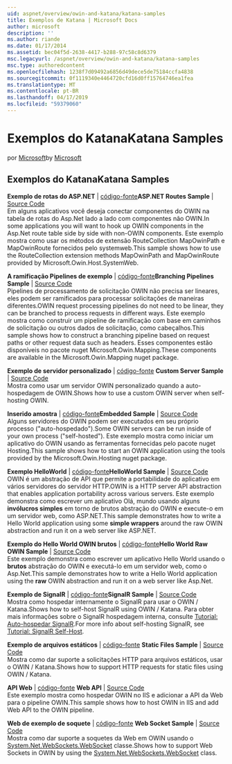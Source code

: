 ```yaml
---
uid: aspnet/overview/owin-and-katana/katana-samples
title: Exemplos de Katana | Microsoft Docs
author: microsoft
description: ''
ms.author: riande
ms.date: 01/17/2014
ms.assetid: bec04f5d-2638-4417-b288-97c58c8d6379
msc.legacyurl: /aspnet/overview/owin-and-katana/katana-samples
msc.type: authoredcontent
ms.openlocfilehash: 1238f7d09492a6856d49dece5de75184ccfa4838
ms.sourcegitcommit: 0f1119340e4464720cfd16d0ff15764746ea1fea
ms.translationtype: MT
ms.contentlocale: pt-BR
ms.lasthandoff: 04/17/2019
ms.locfileid: "59379060"
---
```

# <a name="katana-samples"></a><span data-ttu-id="9b0e5-102">Exemplos do Katana</span><span class="sxs-lookup"><span data-stu-id="9b0e5-102">Katana Samples</span></span>

<span data-ttu-id="9b0e5-103">por [Microsoft](https://github.com/microsoft)</span><span class="sxs-lookup"><span data-stu-id="9b0e5-103">by [Microsoft](https://github.com/microsoft)</span></span>

## <a name="katana-samples"></a><span data-ttu-id="9b0e5-104">Exemplos do Katana</span><span class="sxs-lookup"><span data-stu-id="9b0e5-104">Katana Samples</span></span>

<span data-ttu-id="9b0e5-105">**Exemplo de rotas do ASP.NET** | [código-fonte](https://github.com/aspnet/samples/tree/master/samples/aspnet/Katana/AspNetRoutes)</span><span class="sxs-lookup"><span data-stu-id="9b0e5-105">**ASP.NET Routes Sample** | [Source Code](https://github.com/aspnet/samples/tree/master/samples/aspnet/Katana/AspNetRoutes)</span></span>  
<span data-ttu-id="9b0e5-106">Em alguns aplicativos você deseja conectar componentes do OWIN na tabela de rotas do Asp.Net lado a lado com componentes não OWIN.</span><span class="sxs-lookup"><span data-stu-id="9b0e5-106">In some applications you will want to hook up OWIN components in the Asp.Net route table side by side with non-OWIN components.</span></span> <span data-ttu-id="9b0e5-107">Este exemplo mostra como usar os métodos de extensão RouteCollection MapOwinPath e MapOwinRoute fornecidos pelo systemweb.</span><span class="sxs-lookup"><span data-stu-id="9b0e5-107">This sample shows how to use the RouteCollection extension methods MapOwinPath and MapOwinRoute provided by Microsoft.Owin.Host.SystemWeb.</span></span>

<span data-ttu-id="9b0e5-108">**A ramificação Pipelines de exemplo** | [código-fonte](https://github.com/aspnet/samples/tree/master/samples/aspnet/Katana/BranchingPipelines)</span><span class="sxs-lookup"><span data-stu-id="9b0e5-108">**Branching Pipelines Sample** | [Source Code](https://github.com/aspnet/samples/tree/master/samples/aspnet/Katana/BranchingPipelines)</span></span>  
<span data-ttu-id="9b0e5-109">Pipelines de processamento de solicitação OWIN não precisa ser lineares, eles podem ser ramificados para processar solicitações de maneiras diferentes.</span><span class="sxs-lookup"><span data-stu-id="9b0e5-109">OWIN request processing pipelines do not need to be linear, they can be branched to process requests in different ways.</span></span> <span data-ttu-id="9b0e5-110">Este exemplo mostra como construir um pipeline de ramificação com base em caminhos de solicitação ou outros dados de solicitação, como cabeçalhos.</span><span class="sxs-lookup"><span data-stu-id="9b0e5-110">This sample shows how to construct a branching pipeline based on request paths or other request data such as headers.</span></span> <span data-ttu-id="9b0e5-111">Esses componentes estão disponíveis no pacote nuget Microsoft.Owin.Mapping.</span><span class="sxs-lookup"><span data-stu-id="9b0e5-111">These components are available in the Microsoft.Owin.Mapping nuget package.</span></span>

<span data-ttu-id="9b0e5-112">**Exemplo de servidor personalizado** | [código-fonte](https://github.com/aspnet/samples/tree/master/samples/aspnet/Katana/CustomServer) </span><span class="sxs-lookup"><span data-stu-id="9b0e5-112">**Custom Server Sample** | [Source Code](https://github.com/aspnet/samples/tree/master/samples/aspnet/Katana/CustomServer) </span></span>  
<span data-ttu-id="9b0e5-113">Mostra como usar um servidor OWIN personalizado quando a auto-hospedagem de OWIN.</span><span class="sxs-lookup"><span data-stu-id="9b0e5-113">Shows how to use a custom OWIN server when self-hosting OWIN.</span></span>

<span data-ttu-id="9b0e5-114">**Inserido amostra** | [código-fonte](https://github.com/aspnet/samples/tree/master/samples/aspnet/Katana/Embedded)</span><span class="sxs-lookup"><span data-stu-id="9b0e5-114">**Embedded Sample** | [Source Code](https://github.com/aspnet/samples/tree/master/samples/aspnet/Katana/Embedded)</span></span>  
<span data-ttu-id="9b0e5-115">Alguns servidores do OWIN podem ser executados em seu próprio processo (&quot;auto-hospedado&quot;).</span><span class="sxs-lookup"><span data-stu-id="9b0e5-115">Some OWIN servers can be run inside of your own process (&quot;self-hosted&quot;).</span></span> <span data-ttu-id="9b0e5-116">Este exemplo mostra como iniciar um aplicativo do OWIN usando as ferramentas fornecidas pelo pacote nuget Hosting.</span><span class="sxs-lookup"><span data-stu-id="9b0e5-116">This sample shows how to start an OWIN application using the tools provided by the Microsoft.Owin.Hosting nuget package.</span></span>

<span data-ttu-id="9b0e5-117">**Exemplo HelloWorld** | [código-fonte](https://github.com/aspnet/samples/tree/master/samples/aspnet/Katana/HelloWorld)</span><span class="sxs-lookup"><span data-stu-id="9b0e5-117">**HelloWorld Sample** | [Source Code](https://github.com/aspnet/samples/tree/master/samples/aspnet/Katana/HelloWorld)</span></span>  
<span data-ttu-id="9b0e5-118">OWIN é um abstração de API que permite a portabilidade do aplicativo em vários servidores do servidor HTTP.</span><span class="sxs-lookup"><span data-stu-id="9b0e5-118">OWIN is a HTTP server API abstraction that enables application portability across various servers.</span></span> <span data-ttu-id="9b0e5-119">Este exemplo demonstra como escrever um aplicativo Olá, mundo usando alguns **invólucros simples** em torno de brutos abstração do OWIN e execute-o em um servidor web, como ASP.NET.</span><span class="sxs-lookup"><span data-stu-id="9b0e5-119">This sample demonstrates how to write a Hello World application using some **simple wrappers** around the raw OWIN abstraction and run it on a web server like ASP.NET.</span></span>

<span data-ttu-id="9b0e5-120">**Exemplo do Hello World OWIN brutos** | [código-fonte](https://github.com/aspnet/samples/tree/master/samples/aspnet/Katana/HelloWorldRawOwin)</span><span class="sxs-lookup"><span data-stu-id="9b0e5-120">**Hello World Raw OWIN Sample** | [Source Code](https://github.com/aspnet/samples/tree/master/samples/aspnet/Katana/HelloWorldRawOwin)</span></span>  
<span data-ttu-id="9b0e5-121">Este exemplo demonstra como escrever um aplicativo Hello World usando o **brutos** abstração do OWIN e executá-lo em um servidor web, como o Asp.Net.</span><span class="sxs-lookup"><span data-stu-id="9b0e5-121">This sample demonstrates how to write a Hello World application using the **raw** OWIN abstraction and run it on a web server like Asp.Net.</span></span>

<span data-ttu-id="9b0e5-122">**Exemplo de SignalR** | [código-fonte](https://github.com/aspnet/samples/tree/master/samples/aspnet/Katana/SignalR)</span><span class="sxs-lookup"><span data-stu-id="9b0e5-122">**SignalR Sample** | [Source Code](https://github.com/aspnet/samples/tree/master/samples/aspnet/Katana/SignalR)</span></span>  
<span data-ttu-id="9b0e5-123">Mostra como hospedar internamente o SignalR para usar o OWIN / Katana.</span><span class="sxs-lookup"><span data-stu-id="9b0e5-123">Shows how to self-host SignalR using OWIN / Katana.</span></span> <span data-ttu-id="9b0e5-124">Para obter mais informações sobre o SignalR hospedagem interna, consulte [Tutorial: Auto-hospedar SignalR](../../../signalr/overview/deployment/tutorial-signalr-self-host.md).</span><span class="sxs-lookup"><span data-stu-id="9b0e5-124">For more info about self-hosting SignalR, see [Tutorial: SignalR Self-Host](../../../signalr/overview/deployment/tutorial-signalr-self-host.md).</span></span>

<span data-ttu-id="9b0e5-125">**Exemplo de arquivos estáticos** | [código-fonte](https://github.com/aspnet/samples/tree/master/samples/aspnet/Katana/StaticFilesSample) </span><span class="sxs-lookup"><span data-stu-id="9b0e5-125">**Static Files Sample** | [Source Code](https://github.com/aspnet/samples/tree/master/samples/aspnet/Katana/StaticFilesSample) </span></span>  
<span data-ttu-id="9b0e5-126">Mostra como dar suporte a solicitações HTTP para arquivos estáticos, usar o OWIN / Katana.</span><span class="sxs-lookup"><span data-stu-id="9b0e5-126">Shows how to support HTTP requests for static files using OWIN / Katana.</span></span>

<span data-ttu-id="9b0e5-127">**API Web** | [código-fonte](https://github.com/aspnet/samples/tree/master/samples/aspnet/Katana/WebApi) </span><span class="sxs-lookup"><span data-stu-id="9b0e5-127">**Web API** | [Source Code](https://github.com/aspnet/samples/tree/master/samples/aspnet/Katana/WebApi) </span></span>  
<span data-ttu-id="9b0e5-128">Este exemplo mostra como hospedar OWIN no IIS e adicionar a API da Web para o pipeline OWIN.</span><span class="sxs-lookup"><span data-stu-id="9b0e5-128">This sample shows how to host OWIN in IIS and add Web API to the OWIN pipeline.</span></span>

<span data-ttu-id="9b0e5-129">**Web de exemplo de soquete** | [código-fonte](https://github.com/aspnet/samples/tree/master/samples/aspnet/Katana/WebSocketSample) </span><span class="sxs-lookup"><span data-stu-id="9b0e5-129">**Web Socket Sample** | [Source Code](https://github.com/aspnet/samples/tree/master/samples/aspnet/Katana/WebSocketSample) </span></span>  
<span data-ttu-id="9b0e5-130">Mostra como dar suporte a soquetes da Web em OWIN usando o [System.Net.WebSockets.WebSocket](https://msdn.microsoft.com/library/system.net.websockets.websocket(v=vs.110).aspx) classe.</span><span class="sxs-lookup"><span data-stu-id="9b0e5-130">Shows how to support Web Sockets in OWIN by using the [System.Net.WebSockets.WebSocket](https://msdn.microsoft.com/library/system.net.websockets.websocket(v=vs.110).aspx) class.</span></span>
